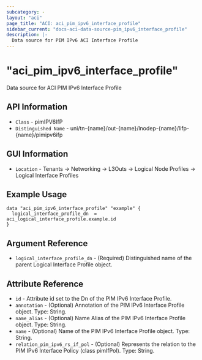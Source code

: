 ```yaml
---
subcategory: -
layout: "aci"
page_title: "ACI: aci_pim_ipv6_interface_profile"
sidebar_current: "docs-aci-data-source-pim_ipv6_interface_profile"
description: |-
  Data source for PIM IPv6 ACI Interface Profile
---
```


# "aci_pim_ipv6_interface_profile" #

Data source for ACI PIM IPv6 Interface Profile

## API Information ##

* `Class` - pimIPV6IfP
* `Distinguished Name` - uni/tn-{name}/out-{name}/lnodep-{name}/lifp-{name}/pimipv6ifp

## GUI Information ##

* `Location` - Tenants -> Networking -> L3Outs -> Logical Node Profiles -> Logical Interface Profiles

## Example Usage ##

```hcl
data "aci_pim_ipv6_interface_profile" "example" {
  logical_interface_profile_dn  = aci_logical_interface_profile.example.id
}
```

## Argument Reference ##

* `logical_interface_profile_dn` - (Required) Distinguished name of the parent Logical Interface Profile object.

## Attribute Reference ##
* `id` - Attribute id set to the Dn of the PIM IPv6 Interface Profile.
* `annotation` - (Optional) Annotation of the PIM IPv6 Interface Profile object. Type: String.
* `name_alias` - (Optional) Name Alias of the PIM IPv6 Interface Profile object. Type: String.
* `name` - (Optional) Name of the PIM IPv6 Interface Profile object. Type: String.
* `relation_pim_ipv6_rs_if_pol` - (Optional) Represents the relation to the PIM IPv6 Interface Policy (class pimIfPol). Type: String.